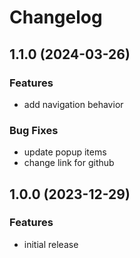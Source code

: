 # Changelog

## 1.1.0 (2024-03-26)

### Features

* add navigation behavior

### Bug Fixes

* update popup items
* change link for github

## 1.0.0 (2023-12-29)

### Features

* initial release
